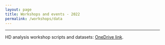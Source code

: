 ```yaml
---
layout: page
title: Workshops and events - 2022
permalink: /workshops/data
---
```


---

HD analysis workshop scripts and datasets: [OneDrive link](https://unisyd-my.sharepoint.com/:u:/g/personal/thomas_ashhurst_sydney_edu_au/EW8uRN5w53VFhubAOrk9jRkB0WbIH4UT4qsCt7Tj9pmeFQ).

